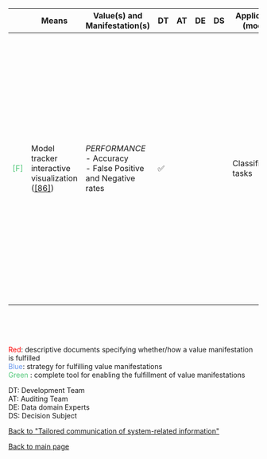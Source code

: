 |       | Means  | Value(s) and Manifestation(s)| DT|AT | DE | DS | Application (model) | Approach | Visual elements | Additional details
| ----------- |  --------------------------- | ---------------  |------------------------------|-------------| ----------------------|----------------------|----------------------------|--------------------|------------------------|--------------------------------- |
<span style="color:#50C878">[F]</span> | Model tracker interactive visualization ([[86]](../references.md#amershi2015)) | *PERFORMANCE* <br> - Accuracy <br> - False Positive and Negative rates  | ✅| | | | Classification tasks| | -  Summary statistics <br> - Confusion matrices <br> - Labels chart <br> - Precision-recall curves <br> - Connector lines to identify similar examples in feature space <br> - Highlighted boxes for correlations between features and target classes| 


<br>
<br>
<br>

<span style="color:red">Red</span>: descriptive documents specifying whether/how a value manifestation is fulfilled<br>
<span style="color:#6495ED">Blue</span>: strategy for fulfilling value manifestations<br>
<span style="color:#50C878">Green</span> : complete tool for enabling the fulfillment of value manifestations <br>

DT: Development Team <br>
AT: Auditing Team <br>
DE: Data domain Experts <br>
DS: Decision Subject<br>

[Back to "Tailored communication of system-related information"](../Table3A.md)

[Back to main page](../index.md)
